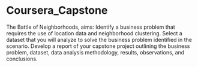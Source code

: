 # Coursera_Capstone
The Battle of Neighborhoods, aims: Identify a business problem that requires the use of location data and neighborhood clustering. Select a dataset that you will analyze to solve the business problem identified in the scenario. Develop a report of your capstone project outlining the business problem, dataset, data analysis methodology, results, observations, and conclusions.
